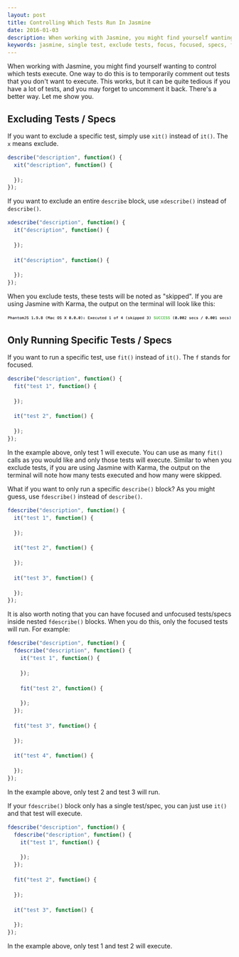 ```yaml
---
layout: post
title: Controlling Which Tests Run In Jasmine
date: 2016-01-03
description: When working with Jasmine, you might find yourself wanting to control which tests execute. Let me show you how to do this with Jasmine.
keywords: jasmine, single test, exclude tests, focus, focused, specs, fit, fdescribe, xit, xdescribe, karma
---
```


When working with Jasmine, you might find yourself wanting to control which
tests execute. One way to do this is to temporarily comment out tests that you
don't want to execute. This works, but it can be quite tedious if you have a
lot of tests, and you may forget to uncomment it back. There's a better way.
Let me show you.

## Excluding Tests / Specs

If you want to exclude a specific test, simply use `xit()` instead of `it()`.
The `x` means exclude.

```js
describe("description", function() {
  xit("description", function() {

  });
});
```

If you want to exclude an entire `describe` block, use `xdescribe()` instead
of `describe()`.

```js
xdescribe("description", function() {
  it("description", function() {

  });

  it("description", function() {

  });
});
```

When you exclude tests, these tests will be noted as "skipped". If you are
using Jasmine with Karma, the output on the terminal will look like this:

![skipped test](/images/skipped-test.png)

## Only Running Specific Tests / Specs

If you want to run a specific test, use `fit()` instead of `it()`. The `f`
stands for focused.

```js
describe("description", function() {
  fit("test 1", function() {

  });

  it("test 2", function() {

  });
});
```

In the example above, only test 1 will execute. You can use as many `fit()`
calls as you would like and only those tests will execute. Similar to when you
exclude tests, if you are using Jasmine with Karma, the output on the terminal
will note how many tests executed and how many were skipped.

What if you want to only run a specific `describe()` block? As you might guess,
use `fdescribe()` instead of `describe()`.

```js
fdescribe("description", function() {
  it("test 1", function() {

  });

  it("test 2", function() {

  });

  it("test 3", function() {

  });
});
```

It is also worth noting that you can have focused and unfocused tests/specs
inside nested `fdescribe()` blocks. When you do this, only the focused tests
will run. For example:

```js
fdescribe("description", function() {
  fdescribe("description", function() {
    it("test 1", function() {

    });

    fit("test 2", function() {

    });
  });

  fit("test 3", function() {

  });

  it("test 4", function() {

  });
});
```

In the example above, only test 2 and test 3 will run.

If your `fdescribe()` block only has a single test/spec, you can just use
`it()` and that test will execute.

```js
fdescribe("description", function() {
  fdescribe("description", function() {
    it("test 1", function() {

    });
  });

  fit("test 2", function() {

  });

  it("test 3", function() {

  });
});
```

In the example above, only test 1 and test 2 will execute.
